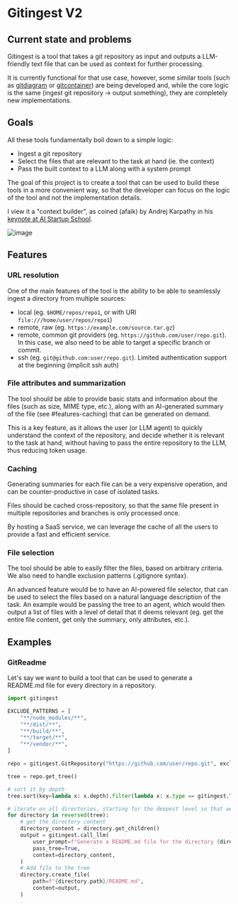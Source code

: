 # Gitingest V2

## Current state and problems

Gitingest is a tool that takes a git repository as input and outputs a LLM-friendly text file that can be used as context for further processing.

It is currently functional for that use case, however, some similar tools (such as [gitdiagram](https://gitdiagram.com/) or [gitcontainer](https://gitcontainer.com/)) are being developed and, while the core logic is the same (ingest git repository -> output something), they are completely new implementations.

## Goals

All these tools fundamentally boil down to a simple logic:

- Ingest a git repository
- Select the files that are relevant to the task at hand (ie. the context)
- Pass the built context to a LLM along with a system prompt

The goal of this project is to create a tool that can be used to build these tools in a more convenient way, so that the developer can focus on the logic of the tool and not the implementation details.

I view it a "context builder", as coined (afaik) by Andrej Karpathy in his [keynote at AI Startup School](https://x.com/ycombinator/status/1935496106957488566).

![image](https://github.com/user-attachments/assets/595e8486-93c4-4685-8357-70ec2cae89c0)

## Features

### URL resolution

One of the main features of the tool is the ability to be able to seamlessly ingest a directory from multiple sources:

- local (eg. `$HOME/repos/repo1`, or with URI `file:///home/user/repos/repo1`)
- remote, raw (eg. `https://example.com/source.tar.gz`)
- remote, common git providers (eg. `https://github.com/user/repo.git`). In this case, we also need to be able to target a specific branch or commit.
- ssh (eg. `git@github.com:user/repo.git`). Limited authentication support at the beginning (implicit ssh auth)

### File attributes and summarization

The tool should be able to provide basic stats and information about the files (such as size, MIME type, etc.), along with an AI-generated summary of the file (see #features-caching) that can be generated on demand.

This is a key feature, as it allows the user (or LLM agent) to quickly understand the context of the repository, and decide whether it is relevant to the task at hand, without having to pass the entire repository to the LLM, thus reducing token usage.

### Caching

Generating summaries for each file can be a very expensive operation, and can be counter-productive in case of isolated tasks.

Files should be cached cross-repository, so that the same file present in multiple repositories and branches is only processed once.

By hosting a SaaS service, we can leverage the cache of all the users to provide a fast and efficient service.

### File selection

The tool should be able to easily filter the files, based on arbitrary criteria. We also need to handle exclusion patterns (.gitignore syntax).

An advanced feature would be to have an AI-powered file selector, that can be used to select the files based on a natural language description of the task. An example would be passing the tree to an agent, which would then output a list of files with a level of detail that it deems relevant (eg. get the entire file content, get only the summary, only attributes, etc.).

## Examples

### GitReadme

Let's say we want to build a tool that can be used to generate a README.md file for every directory in a repository.

```python
import gitingest

EXCLUDE_PATTERNS = [
    "**/node_modules/**",
    "**/dist/**",
    "**/build/**",
    "**/target/**",
    "**/vendor/**",
]

repo = gitingest.GitRepository("https://github.com/user/repo.git", exclude_patterns=EXCLUDE_PATTERNS, use_repo_gitignore=True)

tree = repo.get_tree()

# sort it by depth
tree.sort(key=lambda x: x.depth).filter(lambda x: x.type == gitingest.TreeType.DIRECTORY)

# iterate on all directories, starting for the deepest level so that we can use it in parent directories
for directory in reversed(tree):
    # get the directory content
    directory_content = directory.get_children()
    output = gitingest.call_llm(
        user_prompt=f"Generate a README.md file for the directory {directory.path}",
        pass_tree=True,
        context=directory_content,
    )
    # Add file to the tree
    directory.create_file(
        path=f"{directory.path}/README.md",
        content=output,
    )

```
